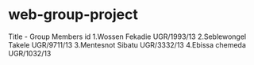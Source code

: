 # web-group-project
Title -
Group Members                  id
1.Wossen Fekadie          UGR/1993/13
2.Seblewongel Takele      UGR/9711/13
3.Mentesnot Sibatu        UGR/3332/13
4.Ebissa chemeda          UGR/1032/13
